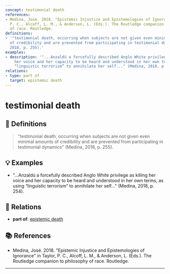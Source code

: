 ```yaml
---
concept: testimonial death
references:
- Medina, José. 2018. "Epistemic Injustice and Epistemologies of Ignorance" in Taylor,
  P. C., Alcoff, L. M., & Anderson, L. (Eds.). The Routledge companion to philosophy
  of race. Routledge.
definitions:
- '"testimonial death, occurring when subjects are not given even minimal amounts
  of credibility and are prevented from participating in testimonial dynamics" (Medina,
  2018, p. 255).'
examples:
- description: '"...Anzaldú a forcefully described Anglo White privilege as killing
    her voice and her capacity to be heard and understood in her own terms, as using
    “linguistic terrorism” to annihilate her self..." (Medina, 2018, p. 254).'
relations:
- type: part of
  target: epistemic death
---
```


# testimonial death

## 📖 Definitions

> "testimonial death, occurring when subjects are not given even minimal amounts of credibility and are prevented from participating in testimonial dynamics" (Medina, 2018, p. 255).

## 💡 Examples

- "...Anzaldú a forcefully described Anglo White privilege as killing her voice and her capacity to be heard and understood in her own terms, as using “linguistic terrorism” to annihilate her self..." (Medina, 2018, p. 254).

## 🔗 Relations

- **part of**: [epistemic death](./epistemic-death.md)

## 📚 References

- Medina, José. 2018. "Epistemic Injustice and Epistemologies of Ignorance" in Taylor, P. C., Alcoff, L. M., & Anderson, L. (Eds.). The Routledge companion to philosophy of race. Routledge.

---

<script src="https://giscus.app/client.js"
                data-repo="natesheehan/conceptcartography"
                data-repo-id="R_kgDOPB5QiQ"
                data-category="General"
                data-category-id="DIC_kwDOPB5Qic4CsAxd"
                data-mapping="pathname"
                data-strict="0"
                data-reactions-enabled="1"
                data-emit-metadata="0"
                data-input-position="bottom"
                data-theme="catppuccin_mocha"
                data-lang="en"
                crossorigin="anonymous"
                async>
        </script>
        